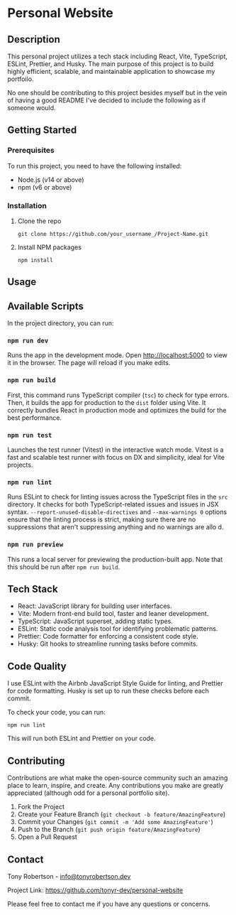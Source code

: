 Personal Website
============

Description
-----------

This personal project utilizes a tech stack including React, Vite, TypeScript, ESLint, Prettier, and Husky. The main purpose of this project is to build highly efficient, scalable, and maintainable application to showcase my portfoilo.

No one should be contributing to this project besides myself but in the vein of having a good README I've decided to include the following as if someone would.


Getting Started
---------------

### Prerequisites

To run this project, you need to have the following installed:

-   Node.js (v14 or above)
-   npm (v6 or above)

### Installation

1.  Clone the repo

    `git clone https://github.com/your_username_/Project-Name.git`

2.  Install NPM packages

    `npm install`

Usage
-----

## Available Scripts

In the project directory, you can run:

### `npm run dev`

Runs the app in the development mode. Open [http://localhost:5000](http://localhost:5000) to view it in the browser. The page will reload if you make edits.

### `npm run build`

First, this command runs TypeScript compiler (`tsc`) to check for type errors. Then, it builds the app for production to the `dist` folder using Vite. It correctly bundles React in production mode and optimizes the build for the best performance.

### `npm run test`

Launches the test runner (Vitest) in the interactive watch mode. Vitest is a fast and scalable test runner with focus on DX and simplicity, ideal for Vite projects.

### `npm run lint`

Runs ESLint to check for linting issues across the TypeScript files in the `src` directory. It checks for both TypeScript-related issues and issues in JSX syntax. `--report-unused-disable-directives` and `--max-warnings 0` options ensure that the linting process is strict, making sure there are no suppressions that aren't suppressing anything and no warnings are allo
d.

### `npm run preview`

This runs a local server for previewing the production-built app. Note that this should be run after `npm run build`.


Tech Stack
----------

-   React: JavaScript library for building user interfaces.
-   Vite: Modern front-end build tool, faster and leaner development.
-   TypeScript: JavaScript superset, adding static types.
-   ESLint: Static code analysis tool for identifying problematic patterns.
-   Prettier: Code formatter for enforcing a consistent code style.
-   Husky: Git hooks to streamline running tasks before commits.

Code Quality
------------

I use ESLint with the Airbnb JavaScript Style Guide for linting, and Prettier for code formatting. Husky is set up to run these checks before each commit.

To check your code, you can run:

`npm run lint`

This will run both ESLint and Prettier on your code.

Contributing
------------

Contributions are what make the open-source community such an amazing place to learn, inspire, and create. Any contributions you make are greatly appreciated (although odd for a personal portfolio site).

1.  Fork the Project
2.  Create your Feature Branch (`git checkout -b feature/AmazingFeature`)
3.  Commit your Changes (`git commit -m 'Add some AmazingFeature'`)
4.  Push to the Branch (`git push origin feature/AmazingFeature`)
5.  Open a Pull Request


Contact
-------

Tony Robertson - <info@tonyrobertson.dev>

Project Link: <https://github.com/tonyr-dev/personal-website>

Please feel free to contact me if you have any questions or concerns.

